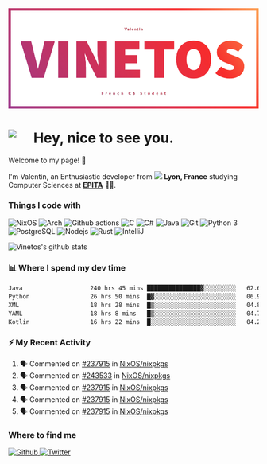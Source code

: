 <!--
**Vinetos/Vinetos** is a ✨ _special_ ✨ repository because its `README.md` (this file) appears on your GitHub profile.
-->
<a align="center" href="https://vinetos.fr">
  <img src="https://raw.githubusercontent.com/Vinetos/Vinetos/master/Vinetos%20Banner.png" />
</a>

# <img align="left" src="https://cdn.discordapp.com/emojis/938153240527265812.webp" width="10%" /> Hey, nice to see you.

Welcome to my page! :wave:  

I'm Valentin, an Enthusiastic developer from <img src="https://cdn-icons-png.flaticon.com/512/197/197560.png" width="13"/> **Lyon, France** studying Computer Sciences at [**EPITA**](https://www.epita.fr/en/) 👨‍🎓.

### Things I code with
<p>
  <img alt="NixOS" src="https://img.shields.io/badge/-NixOS-00cec9?style=flat-square&logo=nixos&logoColor=white" />
  <img alt="Arch" src="https://img.shields.io/badge/-Arch-2088FF?style=flat-square&logo=arch-linux&logoColor=white" />
  <img alt="Github actions" src="https://img.shields.io/badge/-Github_Actions-4834d4?style=flat-square&logo=github-actions&logoColor=white" />
  <img alt="C" src="https://img.shields.io/badge/-C-be2edd?style=flat-square&logo=c&logoColor=white" />
  <img alt="C#" src="https://img.shields.io/badge/-C%23-E10098?style=flat-square&logo=c#&logoColor=white" />
  <img alt="Java" src="https://img.shields.io/badge/-Java-ea2845?style=flat-square&logo=openjdk&logoColor=white" />
  <img alt="Git" src="https://img.shields.io/badge/-Git-F05032?style=flat-square&logo=git&logoColor=white" />
  <img alt="Python 3" src="https://img.shields.io/badge/-Python%203-F7B93E?style=flat-square&logo=python&logoColor=white" />
  <img alt="PostgreSQL" src="https://img.shields.io/badge/-PostgreSQL-13aa52?style=flat-square&logo=mongodb&logoColor=white" />
  <img alt="Nodejs" src="https://img.shields.io/badge/-Nodejs-43853d?style=flat-square&logo=Node.js&logoColor=white" />
  <img alt="Rust" src="https://img.shields.io/badge/-Rust-f7f1e3?style=flat-square&logo=rust&logoColor=black" />
  <img alt="IntelliJ" src="https://img.shields.io/badge/-IntelliJ-000000?style=flat-square&logo=intellij-idea&logoColor=white" />
</p>

![Vinetos's github stats](https://github-readme-stats.vercel.app/api?username=Vinetos&show_icons=true) 

### :bar_chart: Where I spend my dev time  
<!--START_SECTION:waka-->

```txt
Java                   240 hrs 45 mins ███████████████▓░░░░░░░░░   62.63 %
Python                 26 hrs 50 mins  █▓░░░░░░░░░░░░░░░░░░░░░░░   06.98 %
XML                    18 hrs 28 mins  █▒░░░░░░░░░░░░░░░░░░░░░░░   04.80 %
YAML                   18 hrs 8 mins   █▒░░░░░░░░░░░░░░░░░░░░░░░   04.72 %
Kotlin                 16 hrs 22 mins  █░░░░░░░░░░░░░░░░░░░░░░░░   04.26 %
```

<!--END_SECTION:waka-->

### :zap: My Recent Activity

<!--START_SECTION:activity-->
1. 🗣 Commented on [#237915](https://github.com/NixOS/nixpkgs/pull/237915#issuecomment-1643996845) in [NixOS/nixpkgs](https://github.com/NixOS/nixpkgs)
2. 🗣 Commented on [#243533](https://github.com/NixOS/nixpkgs/pull/243533#issuecomment-1640592893) in [NixOS/nixpkgs](https://github.com/NixOS/nixpkgs)
3. 🗣 Commented on [#237915](https://github.com/NixOS/nixpkgs/pull/237915#issuecomment-1620635724) in [NixOS/nixpkgs](https://github.com/NixOS/nixpkgs)
4. 🗣 Commented on [#237915](https://github.com/NixOS/nixpkgs/pull/237915#issuecomment-1596108911) in [NixOS/nixpkgs](https://github.com/NixOS/nixpkgs)
5. 🗣 Commented on [#237915](https://github.com/NixOS/nixpkgs/pull/237915#issuecomment-1594641974) in [NixOS/nixpkgs](https://github.com/NixOS/nixpkgs)
<!--END_SECTION:activity-->

### Where to find me
<p>
  <a href="https://github.com/Vinetos" target="_blank">
    <img alt="Github" src="https://img.shields.io/badge/GitHub-%2312100E.svg?&style=for-the-badge&logo=Github&logoColor=white" />
  </a> 
  <a href="https://twitter.com/Vinetos" target="_blank">
    <img alt="Twitter" src="https://img.shields.io/badge/twitter-%231DA1F2.svg?&style=for-the-badge&logo=twitter&logoColor=white" />
  </a> 
</p>
